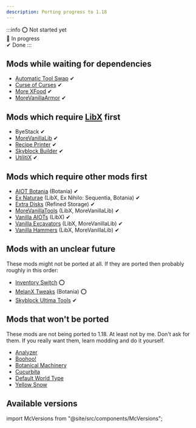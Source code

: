 ```yaml
---
description: Porting progress to 1.18
---
```


:::info
⭕ Not started yet<br />
🔁 In progress<br />
✔ Done
:::

## Mods while waiting for dependencies
- [Automatic Tool Swap](https://modrinth.com/mod/automatic-tool-swap) ✔
- [Curse of Curses](https://modrinth.com/mod/curse-of-curses) ✔
- [More XFood](https://modrinth.com/mod/morexfood) ✔
- [MoreVanillaArmor](https://modrinth.com/mod/morevanillaarmor) ✔

## Mods which require [LibX](https://github.com/ModdingX/LibX/tree/future "Progress of porting") first
- ByeStack ✔
- [MoreVanillaLib](https://modrinth.com/mod/morevanillalib) ✔
- [Recipe Printer](https://modrinth.com/mod/recipe-printer) ✔
- [Skyblock Builder](https://modrinth.com/mod/skyblock-builder) ✔
- [UtilitiX](https://modrinth.com/mod/utilitix) ✔

## Mods which require other mods first
- [AIOT Botania](https://modrinth.com/mod/aiot-botania) (Botania) ✔
- [Ex Naturae](https://modrinth.com/mod/ex-naturae) (LibX, Ex Nihilo: Sequentia, Botania) ✔
- [Extra Disks](https://modrinth.com/mod/extra-disks) (Refined Storage) ✔
- [MoreVanillaTools](https://modrinth.com/mod/morevanillatools) (LibX, MoreVanillaLib) ✔
- [Vanilla AIOTs](https://modrinth.com/mod/vanilla-aiots) (LibX) ✔
- [Vanilla Excavators](https://modrinth.com/mod/vanilla-excavators) (LibX, MoreVanillaLib) ✔
- [Vanilla Hammers](https://modrinth.com/mod/vanilla-hammersforge) (LibX, MoreVanillaLib) ✔

## Mods with an unclear future

These mods might not be ported at all. If  they are ported then probably roughly in this order:

- [Inventory Switch](https://github.com/MelanX/InventorySwitch) ⭕
- [MelanX Tweaks](https://www.curseforge.com/minecraft/mc-mods/melanx-tweaks) (Botania) ⭕
- [Skyblock Ultima Tools](https://modrinth.com/mod/skyblock-ultima-tools) ✔

## Mods that won't be ported

These mods are not being ported to 1.18. At least not by me. Don't ask for them. If you really want them, learn modding
and do it yourself.

- [Analyzer](https://www.curseforge.com/minecraft/mc-mods/analyzer)
- [Boohoo!](https://modrinth.com/mod/boohoo)
- [Botanical Machinery](https://modrinth.com/mod/botanical-machinery)
- [Cucurbita](https://www.curseforge.com/minecraft/mc-mods/cucurbita)
- [Default World Type](https://modrinth.com/mod/defaultworldtype)
- [Yellow Snow](https://modrinth.com/mod/yellow-snow)

## Available versions

import McVersions from "@site/src/components/McVersions";

<McVersions />
